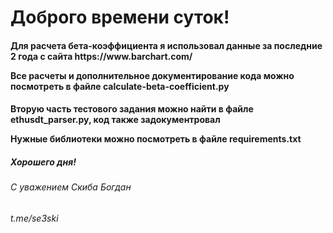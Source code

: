 <h1>Доброго времени суток!</h1>

<h4>
<p>Для расчета бета-коэффициента я использовал данные за последние 2 года с сайта https://www.barchart.com/</p>
<p>Все расчеты и дополнительное документирование кода можно посмотреть в файле calculate-beta-coefficient.py</p>
</h4>

<h4>
<p>Вторую часть тестового задания можно найти в файле ethusdt_parser.py, код также задокументровал</p>
<p>Нужные библиотеки можно посмотреть в файле requirements.txt</p>
</h4>

<h5>Хорошего дня!</h5>
<h6>С уважением Скиба Богдан</h6>
<h6>t.me/se3ski</h6>